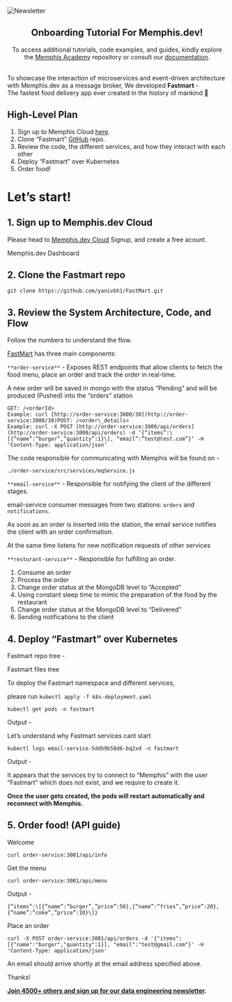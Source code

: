 ![Newsletter](https://github.com/memphisdev/onboarding-app/assets/70286779/697ca291-20e2-4cdb-bef0-376be34e2a06)

<center>

<h2>Onboarding Tutorial For Memphis.dev!</h2>

<p>
To access additional tutorials, code examples, and guides, kindly explore the <a href="https://github.com/memphisdev/memphis-dev-academy">Memphis Academy</a> repository or consult our <a href="https://docs.memphis.dev">documentation</a>.
</p>

</center>

<br>
To showcase the interaction of microservices and event-driven architecture with Memphis.dev as a message broker, We developed <b>Fastmart</b> -<br> 
The fastest food delivery app ever created in the history of mankind 🎉

## High-Level Plan


1.  Sign up to Memphis Cloud [here](https://memphis.dev).
2.  Clone “Fastmart” [GitHub](https://github.com/yanivbh1/FastMart) repo.
3.  Review the code, the different services, and how they interact with each other
4.  Deploy “Fastmart” over Kubernetes
5.  Order food!

Let’s start!
============

1\. Sign up to Memphis.dev Cloud
--------------------------------

Please head to [Memphis.dev Cloud](https://cloud.memphis.dev) Signup, and create a free acount.

Memphis.dev Dashboard

2\. Clone the Fastmart repo
---------------------------

```
git clone https://github.com/yanivbh1/FastMart.git
```

3\. Review the System Architecture, Code, and Flow
--------------------------------------------------

Follow the numbers to understand the flow.

[FastMart](https://github.com/yanivbh1/FastMart) has three main components:

`**order-service**` - Exposes REST endpoints that allow clients to fetch the food menu, place an order and track the order in real-time.

A new order will be saved in mongo with the status “Pending” and will be produced (Pushed) into the “orders” station

```
GET: /<orderId>  
Example: curl [http://order-service:3000/30](http://order-service:3000/30)POST: /<order\_details>  
Example: curl -X POST [http://order-service:3000/api/orders](http://order-service:3000/api/orders) -d ‘{“items”:\[{“name”:”burger”,”quantity”:1}\], “email”:”test@test.com”}’ -H ‘Content-Type: application/json’
```

The code responsible for communicating with Memphis will be found on -

`./order-service/src/services/mqService.js`

`**email-service**` - Responsible for notifying the client of the different stages.

email-service consumer messages from two stations: `orders` and `notifications.`

As soon as an order is inserted into the station, the email service notifies the client with an order confirmation.

At the same time listens for new notification requests of other services

`**resturant-service**` - Responsible for fulfilling an order.

1.  Consume an order
2.  Process the order
3.  Change order status at the MongoDB level to “Accepted”
4.  Using constant sleep time to mimic the preparation of the food by the restaurant
5.  Change order status at the MongoDB level to “Delivered”
6.  Sending notifications to the client

4\. Deploy “Fastmart” over Kubernetes
-------------------------------------

Fastmart repo tree -

Fastmart files tree

To deploy the Fastmart namespace and different services,

please run `kubectl apply -f k8s-deployment.yaml`

```
kubectl get pods -n fastmart
```

Output -

Let’s understand why Fastmart services cant start

```
kubectl logs email-service-5ddb9b58d6-bq2xd -n fastmart
```

Output -

It appears that the services try to connect to “Memphis” with the user “Fastmart” which does not exist, and we require to create it.

**Once the user gets created, the pods will restart automatically and reconnect with Memphis.**

5\. Order food! (API guide)
---------------

Welcome

```
curl order-service:3001/api/info
```

Get the menu

```
curl order-service:3001/api/menu
```

Output -

```
{“items”:\[{“name”:”burger”,”price”:50},{“name”:”fries”,”price”:20},{“name”:”coke”,”price”:10}\]}
```

Place an order

```
curl -X POST order-service:3001/api/orders -d '{"items":[{"name":"burger","quantity":1}], "email":"test@gmail.com"}' -H 'Content-Type: application/json'
```

An email should arrive shortly at the email address specified above.

Thanks!

[**Join 4500+ others and sign up for our data engineering newsletter**](https://memphis.dev/newsletter)**.**
